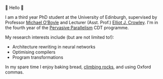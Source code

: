 👋 Hello 👋 

I am a third year PhD student at the University of Edinburgh, supervised by Professor [Michael O’Boyle](http://www.dcs.ed.ac.uk/home/mob/) and Lecturer (Asst. Prof.) [Elliot J. Crowley](https://elliotjcrowley.github.io). I'm in the fourth year of the [Pervasive Parallelism](https://web.inf.ed.ac.uk/infweb/student-services/cdt/pervasive-parallelism) CDT programme.

My research interests include (but are not limited to!):

- Architecture rewriting in neural networks
- Optimising compilers
- Program transformations 

In my spare time I enjoy baking bread, [climbing rocks](https://github.com/jack-willturner/topo_apcher), and using Oxford commas.
